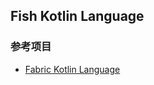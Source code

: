 
## Fish Kotlin Language

### 参考项目

- [Fabric Kotlin Language](https://github.com/FabricMC/fabric-language-kotlin)